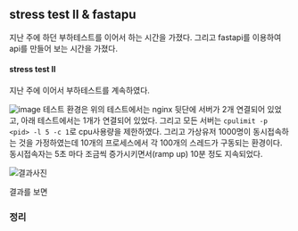 ## stress test Ⅱ & fastapu

지난 주에 하던 부하테스트를 이어서 하는 시간을 가졌다. 그리고 fastapi를 이용하여 api를 만들어 보는 시간을 가졌다.

#### stress test Ⅱ

지난 주에 이어서 부하테스트를 계속하였다. 

![image](https://github.com/user-attachments/assets/0c5c36fe-b8b3-4801-b3f0-07bd28fa878f)
테스트 환경은 위의 테스트에서는 nginx 뒷단에 서버가 2개 연결되어 있었고, 아래 테스트에서는 1개가 연결되어 있었다. 그리고 모든 서버는 `cpulimit -p <pid> -l 5 -c 1`로 cpu사용량을 제한하였다. 그리고 가상유저 1000명이 동시접속하는 것을 가정하였는데 10개의 프로세스에서 각 100개의 스레드가 구동되는 환경이다. 동시접속자는 5초 마다 조금씩 증가시키면서(ramp up) 10분 정도 지속되었다.

![결과사진](https://private-user-images.githubusercontent.com/174768977/356927183-332e17e9-f5af-4e49-908b-0f59267be494.png?jwt=eyJhbGciOiJIUzI1NiIsInR5cCI6IkpXVCJ9.eyJpc3MiOiJnaXRodWIuY29tIiwiYXVkIjoicmF3LmdpdGh1YnVzZXJjb250ZW50LmNvbSIsImtleSI6ImtleTUiLCJleHAiOjE3MjM1MDc5MjYsIm5iZiI6MTcyMzUwNzYyNiwicGF0aCI6Ii8xNzQ3Njg5NzcvMzU2OTI3MTgzLTMzMmUxN2U5LWY1YWYtNGU0OS05MDhiLTBmNTkyNjdiZTQ5NC5wbmc_WC1BbXotQWxnb3JpdGhtPUFXUzQtSE1BQy1TSEEyNTYmWC1BbXotQ3JlZGVudGlhbD1BS0lBVkNPRFlMU0E1M1BRSzRaQSUyRjIwMjQwODEzJTJGdXMtZWFzdC0xJTJGczMlMkZhd3M0X3JlcXVlc3QmWC1BbXotRGF0ZT0yMDI0MDgxM1QwMDA3MDZaJlgtQW16LUV4cGlyZXM9MzAwJlgtQW16LVNpZ25hdHVyZT0xZDgwZWZmMzc3NjZhNTQ3OTYxZmJkZjZjNGZkZjNkNWZmMzU3ODE2MmQyZDgyNWRlMTk3OTU0M2I2NjQwMWRjJlgtQW16LVNpZ25lZEhlYWRlcnM9aG9zdCZhY3Rvcl9pZD0wJmtleV9pZD0wJnJlcG9faWQ9MCJ9.bTjUh7k1sXZCL2FBth0-AnCkPUMon4Zibyeh38peS3Q)

결과를 보면 

### 정리
